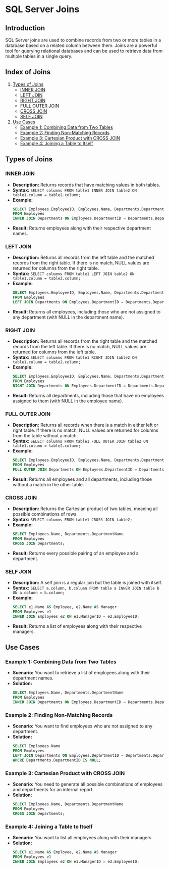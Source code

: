 # SQL Server Joins

## Introduction
SQL Server joins are used to combine records from two or more tables in a database based on a related column between them. Joins are a powerful tool for querying relational databases and can be used to retrieve data from multiple tables in a single query.

## Index of Joins

1. [Types of Joins](#types-of-joins)
   - [INNER JOIN](#inner-join)
   - [LEFT JOIN](#left-join)
   - [RIGHT JOIN](#right-join)
   - [FULL OUTER JOIN](#full-outer-join)
   - [CROSS JOIN](#cross-join)
   - [SELF JOIN](#self-join)
2. [Use Cases](#use-cases)
   - [Example 1: Combining Data from Two Tables](#example-1-combining-data-from-two-tables)
   - [Example 2: Finding Non-Matching Records](#example-2-finding-non-matching-records)
   - [Example 3: Cartesian Product with CROSS JOIN](#example-3-cartesian-product-with-cross-join)
   - [Example 4: Joining a Table to Itself](#example-4-joining-a-table-to-itself)

## Types of Joins

### INNER JOIN
- **Description:** Returns records that have matching values in both tables.
- **Syntax:** `SELECT columns FROM table1 INNER JOIN table2 ON table1.column = table2.column;`
- **Example:** 
    ```sql
    SELECT Employees.EmployeeID, Employees.Name, Departments.DepartmentName
    FROM Employees
    INNER JOIN Departments ON Employees.DepartmentID = Departments.DepartmentID;
    ```
- **Result:** Returns employees along with their respective department names.

### LEFT JOIN
- **Description:** Returns all records from the left table and the matched records from the right table. If there is no match, NULL values are returned for columns from the right table.
- **Syntax:** `SELECT columns FROM table1 LEFT JOIN table2 ON table1.column = table2.column;`
- **Example:** 
    ```sql
    SELECT Employees.EmployeeID, Employees.Name, Departments.DepartmentName
    FROM Employees
    LEFT JOIN Departments ON Employees.DepartmentID = Departments.DepartmentID;
    ```
- **Result:** Returns all employees, including those who are not assigned to any department (with NULL in the department name).

### RIGHT JOIN
- **Description:** Returns all records from the right table and the matched records from the left table. If there is no match, NULL values are returned for columns from the left table.
- **Syntax:** `SELECT columns FROM table1 RIGHT JOIN table2 ON table1.column = table2.column;`
- **Example:** 
    ```sql
    SELECT Employees.EmployeeID, Employees.Name, Departments.DepartmentName
    FROM Employees
    RIGHT JOIN Departments ON Employees.DepartmentID = Departments.DepartmentID;
    ```
- **Result:** Returns all departments, including those that have no employees assigned to them (with NULL in the employee name).

### FULL OUTER JOIN
- **Description:** Returns all records when there is a match in either left or right table. If there is no match, NULL values are returned for columns from the table without a match.
- **Syntax:** `SELECT columns FROM table1 FULL OUTER JOIN table2 ON table1.column = table2.column;`
- **Example:** 
    ```sql
    SELECT Employees.EmployeeID, Employees.Name, Departments.DepartmentName
    FROM Employees
    FULL OUTER JOIN Departments ON Employees.DepartmentID = Departments.DepartmentID;
    ```
- **Result:** Returns all employees and all departments, including those without a match in the other table.

### CROSS JOIN
- **Description:** Returns the Cartesian product of two tables, meaning all possible combinations of rows.
- **Syntax:** `SELECT columns FROM table1 CROSS JOIN table2;`
- **Example:** 
    ```sql
    SELECT Employees.Name, Departments.DepartmentName
    FROM Employees
    CROSS JOIN Departments;
    ```
- **Result:** Returns every possible pairing of an employee and a department.

### SELF JOIN
- **Description:** A self join is a regular join but the table is joined with itself.
- **Syntax:** `SELECT a.column, b.column FROM table a INNER JOIN table b ON a.column = b.column;`
- **Example:** 
    ```sql
    SELECT e1.Name AS Employee, e2.Name AS Manager
    FROM Employees e1
    INNER JOIN Employees e2 ON e1.ManagerID = e2.EmployeeID;
    ```
- **Result:** Returns a list of employees along with their respective managers.

## Use Cases

### Example 1: Combining Data from Two Tables
- **Scenario:** You want to retrieve a list of employees along with their department names.
- **Solution:**
    ```sql
    SELECT Employees.Name, Departments.DepartmentName
    FROM Employees
    INNER JOIN Departments ON Employees.DepartmentID = Departments.DepartmentID;
    ```

### Example 2: Finding Non-Matching Records
- **Scenario:** You want to find employees who are not assigned to any department.
- **Solution:**
    ```sql
    SELECT Employees.Name
    FROM Employees
    LEFT JOIN Departments ON Employees.DepartmentID = Departments.DepartmentID
    WHERE Departments.DepartmentID IS NULL;
    ```

### Example 3: Cartesian Product with CROSS JOIN
- **Scenario:** You need to generate all possible combinations of employees and departments for an internal report.
- **Solution:**
    ```sql
    SELECT Employees.Name, Departments.DepartmentName
    FROM Employees
    CROSS JOIN Departments;
    ```

### Example 4: Joining a Table to Itself
- **Scenario:** You want to list all employees along with their managers.
- **Solution:**
    ```sql
    SELECT e1.Name AS Employee, e2.Name AS Manager
    FROM Employees e1
    INNER JOIN Employees e2 ON e1.ManagerID = e2.EmployeeID;
    ```
